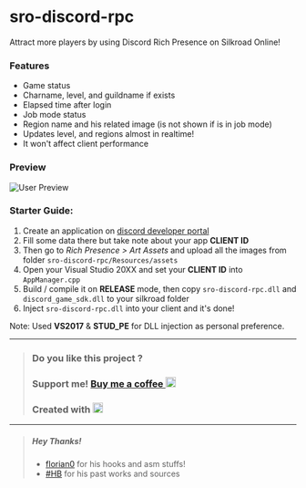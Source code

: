 # sro-discord-rpc
Attract more players by using Discord Rich Presence on Silkroad Online!

### Features
- Game status
- Charname, level, and guildname if exists
- Elapsed time after login
- Job mode status
- Region name and his related image (is not shown if is in job mode)
- Updates level, and regions almost in realtime!
- It won't affect client performance

### Preview
<img title="User Preview" src="https://i.imgur.com/Ii2G3JQ.png">

### Starter Guide:
1. Create an application on [discord developer portal](https://www.elitepvpers.com/link/?https://discord.com/developers/applications)
2. Fill some data there but take note about your app **CLIENT ID**
3. Then go to _Rich Presence > Art Assets_ and upload all the images from folder `sro-discord-rpc/Resources/assets`
4. Open your Visual Studio 20XX and set your **CLIENT ID** into `AppManager.cpp`
5. Build / compile it on **RELEASE** mode, then copy `sro-discord-rpc.dll` and `discord_game_sdk.dll` to your silkroad folder
6. Inject `sro-discord-rpc.dll` into your client and it's done!

Note: Used **VS2017** & **STUD_PE** for DLL injection as personal preference.

---
> ### Do you like this project ? 
> ### Support me! [Buy me a coffee <img src="https://twemoji.maxcdn.com/2/72x72/2615.png" width="18" height="18">](https://www.buymeacoffee.com/JellyBitz "Coffee <3")
> 
> ### Created with [<img title="Yes, Code!" src="https://twemoji.maxcdn.com/2/72x72/1f499.png" width="18" height="18">](#)

---
> ##### Hey Thanks!
> - [florian0](https://gitlab.com/florian0/) for his hooks and asm stuffs!
> - [#HB](https://www.elitepvpers.com/forum/members/7260849--hb.html) for his past works and sources
